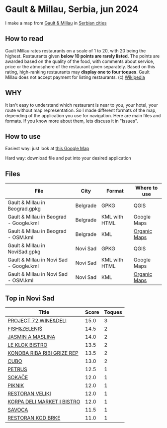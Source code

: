 # Gault & Millau, Serbia, jun 2024

I make a map from [Gault &amp; Millau](https://www.gaultmillau.org/?lang=en) in [Serbian cities](https://rs.gaultmillau.com/en/search?keyword=Beograd&lat=45.259199284194004&lng=19.852908236420348&location=all#search)

## How to read

Gault Millau rates restaurants on a scale of 1 to 20, with 20 being the highest. Restaurants given **below 10 points are rarely listed**. The points are awarded based on the quality of the food, with comments about service, price or the atmosphere of the restaurant given separately. Based on this rating, high-ranking restaurants may **display one to four toques**. Gault Millau does not accept payment for listing restaurants. (c) [Wikipedia](https://en.wikipedia.org/wiki/Gault_Millau#:~:text=6%20External%20links-,Points%20system,of%20the%20restaurant%20given%20separately.)

## WHY

It isn't easy to understand which restaurant is near to you, your hotel, your route without map representation. So I made different formats of the map, depending of the application you use for navigation. Here are main files and formats. If you know more about them, lets discuss it in "Issues".

## How to use 

Easiest way: just look at [this Google Map](https://www.google.com/maps/d/edit?mid=1Mwi2caXIcMzMn9bvnTP8SXFbp25bK7c&usp=sharing)

Hard way: download file and put into your desired application

## Files
| File | City | Format | Where to use |
| ---- | ---- | ------ | ------------ |
| Gault & Millau in Beograd.gpkg | Belgrade | GPKG | QGIS |
| Gault & Millau in Beograd - Google.kml | Belgrade | KML with HTML | Google Maps |
| Gault & Millau in Beograd - OSM.kml | Belgrade | KML | [Organic Maps](https://github.com/organicmaps/organicmaps) |
| Gault & Millau in NoviSad.gpkg| Novi Sad | GPKG | QGIS |
| Gault & Millau in Novi Sad - Google.kml | Novi Sad | KML with HTML | Google Maps |
| Gault & Millau in Novi Sad - OSM.kml | Novi Sad | KML | [Organic Maps](https://github.com/organicmaps/organicmaps) |

## Top in Novi Sad
| Title | Score | Toques |
| ----- | ----- | ------ |
| [PROJECT 72 WINE&DELI](https://project72.rs/) | 15.0 | 3 |
| [FISH&ZELENIŠ](https://www.fishizelenis.com/) | 14.5 | 2 |
| [JASMIN A MASLINA](https://www.instagram.com/jasmin_a_maslina/) | 14.0 | 2 |
| [LE KLOK BISTRO](https://www.instagram.com/le_klok_bistro/) | 13.5 | 2 |
| [KONOBA RIBA RIBI GRIZE REP](https://www.rrgr.rs/) | 13.5 | 2 |
| [CUBO](http://www.cubonovisad.rs) | 13.0 | 2 |
| [PETRUS](https://petruscaffe.com/) | 12.5 | 1 |
| [SOKAČE](https://www.sokace.rs/) | 12.0 | 1 |
| [PIKNIK](https://piknik.rs/) | 12.0 | 1 |
| [RESTORAN VELIKI](https://cafeveliki.com) | 12.0 | 1 |
| [KORPA DELI MARKET I BISTRO](https://korpa-deli.rs) | 12.0 | 1 |
| [SAVOCA](https://savocapicerija.rs) | 11.5 | 1 |
| [RESTORAN KOD BRKE](https://kodbrke.rs/) | 11.0 | 1 |
